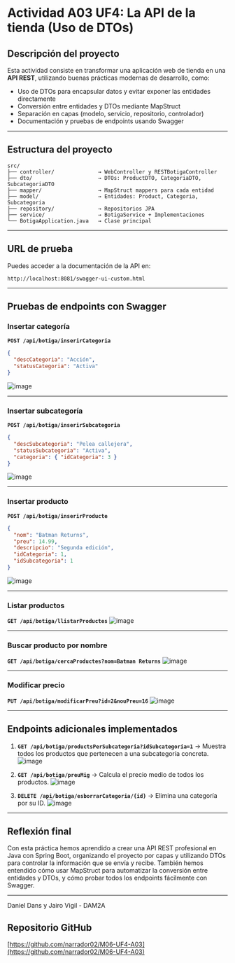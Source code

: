 # Actividad A03 UF4: La API de la tienda (Uso de DTOs)

## Descripción del proyecto

Esta actividad consiste en transformar una aplicación web de tienda en una **API REST**, utilizando buenas prácticas modernas de desarrollo, como:

- Uso de DTOs para encapsular datos y evitar exponer las entidades directamente
- Conversión entre entidades y DTOs mediante MapStruct
- Separación en capas (modelo, servicio, repositorio, controlador)
- Documentación y pruebas de endpoints usando Swagger

---

## Estructura del proyecto

```
src/
├── controller/              → WebController y RESTBotigaController
├── dto/                     → DTOs: ProductDTO, CategoriaDTO, SubcategoriaDTO
├── mapper/                  → MapStruct mappers para cada entidad
├── model/                   → Entidades: Product, Categoria, Subcategoria
├── repository/              → Repositorios JPA
├── service/                 → BotigaService + Implementaciones
└── BotigaApplication.java   → Clase principal
```

---

## URL de prueba

Puedes acceder a la documentación de la API en:

```
http://localhost:8081/swagger-ui-custom.html
```

---

## Pruebas de endpoints con Swagger

### Insertar categoría

**`POST /api/botiga/inserirCategoria`**

```json
{
  "descCategoria": "Acción",
  "statusCategoria": "Activa"
}
```
![image](https://github.com/user-attachments/assets/ce0a1921-be42-4624-8cd7-79074796ebbb)



---

### Insertar subcategoría

**`POST /api/botiga/inserirSubcategoria`**

```json
{
  "descSubcategoria": "Pelea callejera",
  "statusSubcategoria": "Activa",
  "categoria": { "idCategoria": 3 }
}
```
![image](https://github.com/user-attachments/assets/22b8c242-7572-4672-bdf7-bc74fe9e476b)

---

### Insertar producto

**`POST /api/botiga/inserirProducte`**

```json
{
  "nom": "Batman Returns",
  "preu": 14.99,
  "descripcio": "Segunda edición",
  "idCategoria": 1,
  "idSubcategoria": 1
}
```
![image](https://github.com/user-attachments/assets/81c743c4-709f-420f-9a16-688dfb02ef26)

---

### Listar productos

**`GET /api/botiga/llistarProductes`**
![image](https://github.com/user-attachments/assets/9eecdefd-d065-4cd8-a8ae-1ec0ef4d01a9)

---

### Buscar producto por nombre

**`GET /api/botiga/cercaProductes?nom=Batman Returns`**
![image](https://github.com/user-attachments/assets/e0f7b4fc-c22d-44db-9adb-4ccf8db75c19)

---

### Modificar precio

**`PUT /api/botiga/modificarPreu?id=2&nouPreu=16`**
![image](https://github.com/user-attachments/assets/5d6dd555-56e1-4d00-a1f2-ae85da434e7c)

---

## Endpoints adicionales implementados

1. **`GET /api/botiga/productsPerSubcategoria?idSubcategoria=1`**
   → Muestra todos los productos que pertenecen a una subcategoría concreta.
![image](https://github.com/user-attachments/assets/ec0905a2-8467-40af-8c80-43659cfaea26)

2. **`GET /api/botiga/preuMig`**
   → Calcula el precio medio de todos los productos.
![image](https://github.com/user-attachments/assets/5b3971b5-4960-481d-8c53-0d226ef091fa)

3. **`DELETE /api/botiga/esborrarCategoria/{id}`**
   → Elimina una categoría por su ID.
![image](https://github.com/user-attachments/assets/c317d613-7692-4ac1-b264-0e29b7ee61b5)

---

## Reflexión final

Con esta práctica hemos aprendido a crear una API REST profesional en Java con Spring Boot, organizando el proyecto por capas y utilizando DTOs para controlar la información que se envía y recibe. También hemos entendido cómo usar MapStruct para automatizar la conversión entre entidades y DTOs, y cómo probar todos los endpoints fácilmente con Swagger.

---
Daniel Dans y Jairo Vigil - DAM2A

## Repositorio GitHub

[https://github.com/narrador02/M06-UF4-A03](https://github.com/narrador02/M06-UF4-A03)
